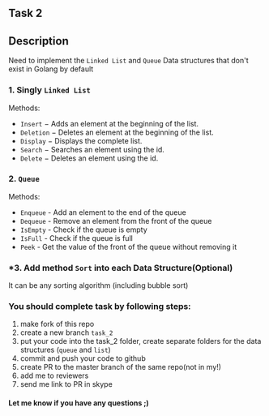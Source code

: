 ## Task 2

## Description

Need to implement the `Linked List` and `Queue` Data structures that don't exist in Golang by default

### 1. Singly `Linked List`

Methods:

- `Insert` − Adds an element at the beginning of the list.
- `Deletion` − Deletes an element at the beginning of the list.
- `Display` − Displays the complete list.
- `Search` − Searches an element using the id.
- `Delete` − Deletes an element using the id.

### 2. `Queue`

Methods:

- `Enqueue` - Add an element to the end of the queue
- `Dequeue` - Remove an element from the front of the queue
- `IsEmpty` - Check if the queue is empty
- `IsFull` - Check if the queue is full
- `Peek` - Get the value of the front of the queue without removing it

### *3. Add method `Sort` into each Data Structure(Optional)

It can be any sorting algorithm (including bubble sort)


### You should complete task by following steps:

1. make fork of this repo
2. create a new branch `task_2`
3. put your code into the task_2 folder, create separate folders for the data structures (`queue` and `list`)
4. commit and push your code to github
5. create PR to the master branch of the same repo(not in my!)
6. add me to reviewers
7. send me link to PR in skype

#### Let me know if you have any questions ;)
